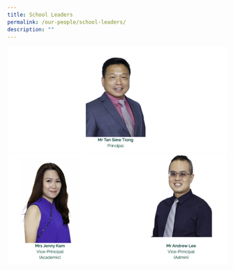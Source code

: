```yaml
---
title: School Leaders
permalink: /our-people/school-leaders/
description: ""
---
```

![](/images/principal2022.png)
![](/images/viceprincipals2022.png)